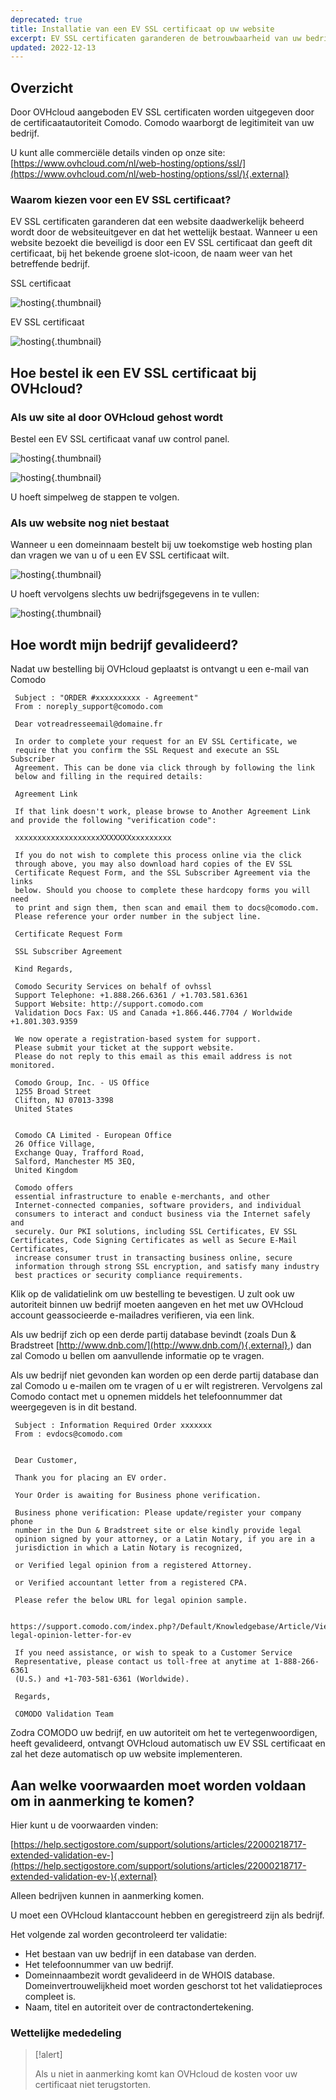 ```yaml
---
deprecated: true
title: Installatie van een EV SSL certificaat op uw website
excerpt: EV SSL certificaten garanderen de betrouwbaarheid van uw bedrijf en verzekeren gebruikers dat ze veilig aankopen kunnen doen op uw website
updated: 2022-12-13
---
```



## Overzicht
Door OVHcloud aangeboden EV SSL certificaten worden uitgegeven door de certificaatautoriteit Comodo. Comodo waarborgt de legitimiteit van uw bedrijf.

U kunt alle commerciële details vinden op onze site: [https://www.ovhcloud.com/nl/web-hosting/options/ssl/](https://www.ovhcloud.com/nl/web-hosting/options/ssl/){.external}


### Waarom kiezen voor een EV SSL certificaat?
EV SSL certificaten garanderen dat een website daadwerkelijk beheerd wordt door de websiteuitgever en dat het wettelijk bestaat. Wanneer u een website bezoekt die beveiligd is door een EV SSL certificaat dan geeft dit certificaat, bij het bekende groene slot-icoon, de naam weer van het betreffende bedrijf.

SSL certificaat


![hosting](images/ssl_non_EV.png){.thumbnail}

EV SSL certificaat


![hosting](images/ssl_EV.png){.thumbnail}


## Hoe bestel ik een EV SSL certificaat bij OVHcloud?

### Als uw site al door OVHcloud gehost wordt
Bestel een EV SSL certificaat vanaf uw control panel.


![hosting](images/step1.png){.thumbnail}


![hosting](images/step2.png){.thumbnail}

U hoeft simpelweg de stappen te volgen.


### Als uw website nog niet bestaat
Wanneer u een domeinnaam bestelt bij uw toekomstige web hosting plan dan vragen we van u of u een EV SSL certificaat wilt.


![hosting](images/step3.png){.thumbnail}

U hoeft vervolgens slechts uw bedrijfsgegevens in te vullen:


![hosting](images/step4.png){.thumbnail}


## Hoe wordt mijn bedrijf gevalideerd?
Nadat uw bestelling bij OVHcloud geplaatst is ontvangt u een e-mail van Comodo

```
 Subject : "ORDER #xxxxxxxxxx - Agreement"
 From : noreply_support@comodo.com
 
 Dear votreadresseemail@domaine.fr
 
 In order to complete your request for an EV SSL Certificate, we
 require that you confirm the SSL Request and execute an SSL Subscriber
 Agreement. This can be done via click through by following the link
 below and filling in the required details:
 
 Agreement Link
 
 If that link doesn't work, please browse to Another Agreement Link and provide the following "verification code":
 
 xxxxxxxxxxxxxxxxxxxXXXXXXXxxxxxxxxx
 
 If you do not wish to complete this process online via the click
 through above, you may also download hard copies of the EV SSL
 Certificate Request Form, and the SSL Subscriber Agreement via the links
 below. Should you choose to complete these hardcopy forms you will need
 to print and sign them, then scan and email them to docs@comodo.com.
 Please reference your order number in the subject line.
 
 Certificate Request Form
 
 SSL Subscriber Agreement
 
 Kind Regards,
 
 Comodo Security Services on behalf of ovhssl
 Support Telephone: +1.888.266.6361 / +1.703.581.6361
 Support Website: http://support.comodo.com
 Validation Docs Fax: US and Canada +1.866.446.7704 / Worldwide +1.801.303.9359
 
 We now operate a registration-based system for support.
 Please submit your ticket at the support website.
 Please do not reply to this email as this email address is not monitored.
 
 Comodo Group, Inc. - US Office
 1255 Broad Street
 Clifton, NJ 07013-3398
 United States
 
 
 Comodo CA Limited - European Office
 26 Office Village,
 Exchange Quay, Trafford Road,
 Salford, Manchester M5 3EQ,
 United Kingdom
 
 Comodo offers
 essential infrastructure to enable e-merchants, and other
 Internet-connected companies, software providers, and individual
 consumers to interact and conduct business via the Internet safely and
 securely. Our PKI solutions, including SSL Certificates, EV SSL Certificates, Code Signing Certificates as well as Secure E-Mail Certificates,
 increase consumer trust in transacting business online, secure
 information through strong SSL encryption, and satisfy many industry
 best practices or security compliance requirements.
```

Klik op de validatielink om uw bestelling te bevestigen. U zult ook uw autoriteit binnen uw bedrijf moeten aangeven en het met uw OVHcloud account geassocieerde e-mailadres verifieren, via een link.

Als uw bedrijf zich op een derde partij database bevindt (zoals Dun & Bradstreet [http://www.dnb.com/](http://www.dnb.com/){.external},)  dan zal Comodo u bellen om aanvullende informatie op te vragen.

Als uw bedrijf niet gevonden kan worden op een derde partij database dan zal Comodo u e-mailen om te vragen of u er wilt registreren. Vervolgens zal Comodo contact met u opnemen middels het telefoonnummer dat weergegeven is in dit bestand.

```
 Subject : Information Required Order xxxxxxx
 From : evdocs@comodo.com
 
 
 Dear Customer,
 
 Thank you for placing an EV order.
 
 Your Order is awaiting for Business phone verification.
 
 Business phone verification: Please update/register your company phone
 number in the Dun & Bradstreet site or else kindly provide legal
 opinion signed by your attorney, or a Latin Notary, if you are in a
 jurisdiction in which a Latin Notary is recognized,
 
 or Verified legal opinion from a registered Attorney.
 
 or Verified accountant letter from a registered CPA.
 
 Please refer the below URL for legal opinion sample.
 
 https://support.comodo.com/index.php?/Default/Knowledgebase/Article/View/900/87/sample-legal-opinion-letter-for-ev
 
 If you need assistance, or wish to speak to a Customer Service
 Representative, please contact us toll-free at anytime at 1-888-266-6361
 (U.S.) and +1-703-581-6361 (Worldwide).
 
 Regards,
 
 COMODO Validation Team
```

Zodra COMODO uw bedrijf, en uw autoriteit om het te vertegenwoordigen, heeft gevalideerd, ontvangt OVHcloud automatisch uw EV SSL certificaat en zal het deze automatisch op uw website implementeren.


## Aan welke voorwaarden moet worden voldaan om in aanmerking te komen?
Hier kunt u de voorwaarden vinden:

[https://help.sectigostore.com/support/solutions/articles/22000218717-extended-validation-ev-](https://help.sectigostore.com/support/solutions/articles/22000218717-extended-validation-ev-){.external}

Alleen bedrijven kunnen in aanmerking komen.

U moet een OVHcloud klantaccount hebben en geregistreerd zijn als bedrijf.

Het volgende zal worden gecontroleerd ter validatie:

- Het bestaan van uw bedrijf in een database van derden.
- Het telefoonnummer van uw bedrijf.
- Domeinnaambezit wordt gevalideerd in de WHOIS database. Domeinvertrouwelijkheid moet worden geschorst tot het validatieproces compleet is.
- Naam, titel en autoriteit over de contractondertekening.


### Wettelijke mededeling


> [!alert]
>
> Als u niet in aanmerking komt kan OVHcloud de kosten voor uw certificaat niet terugstorten.
> 